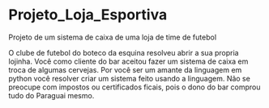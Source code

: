 # Projeto_Loja_Esportiva
Projeto de um sistema de caixa de uma loja de time de futebol

O clube de futebol do boteco da esquina resolveu abrir a sua propria lojinha.
Você como cliente do bar aceitou fazer um sistema de caixa em troca de algumas cervejas.
Por você ser um amante da linguagem em python você resolver criar um sistema feito usando a linguagem.
Não se preocupe com impostos ou certificados ficais, pois o dono do bar comprou tudo do Paraguai mesmo.
